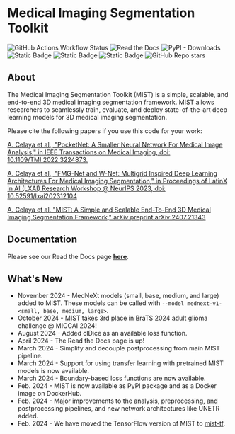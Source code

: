Medical Imaging Segmentation Toolkit
===

![GitHub Actions Workflow Status](https://img.shields.io/github/actions/workflow/status/mist-medical/MIST/python-publish.yml)
![Read the Docs](https://img.shields.io/readthedocs/mist-medical?style=flat)
![PyPI - Downloads](https://img.shields.io/pypi/dm/mist-medical?style=flat&logo=PyPI&label=pypi%20downloads)
![Static Badge](https://img.shields.io/badge/paper-PocketNet-blue?logo=ieee&link=https%3A%2F%2Fieeexplore.ieee.org%2Fdocument%2F9964128)
![Static Badge](https://img.shields.io/badge/paper-FMG_%26_WNet-blue?logo=adobeacrobatreader&link=https%3A%2F%2Fresearch.latinxinai.org%2Fpapers%2Fneurips%2F2023%2Fpdf%2FAdrian_Celaya.pdf)
![Static Badge](https://img.shields.io/badge/paper-BraTS%202024-blue?style=flat&logo=adobeacrobatreader&link=https%3A%2F%2Fwww.arxiv.org%2Fabs%2F2407.21343)
![GitHub Repo stars](https://img.shields.io/github/stars/mist-medical/MIST?style=flat)

## About
The Medical Imaging Segmentation Toolkit (MIST) is a simple, scalable, and end-to-end 3D medical imaging segmentation 
framework. MIST allows researchers to seamlessly train, evaluate, and deploy state-of-the-art deep learning models for 3D 
medical imaging segmentation.

Please cite the following papers if you use this code for your work:
 
[A. Celaya et al., "PocketNet: A Smaller Neural Network For Medical Image Analysis," in IEEE Transactions on Medical Imaging, doi: 10.1109/TMI.2022.3224873.](https://ieeexplore.ieee.org/document/9964128)

[A. Celaya et al., "FMG-Net and W-Net: Multigrid Inspired Deep Learning Architectures For Medical Imaging Segmentation," in Proceedings of LatinX in AI (LXAI) Research Workshop @ NeurIPS 2023, doi: 10.52591/lxai202312104](https://research.latinxinai.org/papers/neurips/2023/pdf/Adrian_Celaya.pdf)

[A. Celaya et al. "MIST: A Simple and Scalable End-To-End 3D Medical Imaging Segmentation Framework," arXiv preprint arXiv:2407.21343](https://www.arxiv.org/abs/2407.21343)

## Documentation
Please see our Read the Docs page [**here**](https://mist-medical.readthedocs.io/).

## What's New
* November 2024 - MedNeXt models (small, base, medium, and large) added to MIST.
These models can be called with ```--model mednext-v1-<small, base, medium, large>```.
* October 2024 - MIST takes 3rd place in BraTS 2024 adult glioma challenge @ MICCAI 2024!
* August 2024 - Added clDice as an available loss function.
* April 2024 - The Read the Docs page is up!
* March 2024 - Simplify and decouple postprocessing from main MIST pipeline.
* March 2024 - Support for using transfer learning with pretrained MIST models is now available.
* March 2024 - Boundary-based loss functions are now available.
* Feb. 2024 - MIST is now available as PyPI package and as a Docker image on DockerHub.
* Feb. 2024 - Major improvements to the analysis, preprocessing, and postprocessing pipelines, 
and new network architectures like UNETR added.
* Feb. 2024 - We have moved the TensorFlow version of MIST to [mist-tf](https://github.com/mist-medical/mist-tf).
